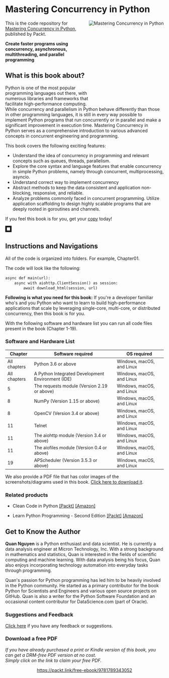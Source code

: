 # Mastering Concurrency in Python

<a href="https://www.packtpub.com/application-development/mastering-concurrency-python?utm_source=github&utm_medium=repository&utm_campaign=9781789343052 "><img src="https://www.packtpub.com/sites/default/files/B11327.png" alt="Mastering Concurrency in Python" height="256px" align="right"></a>

This is the code repository for [Mastering Concurrency in Python](https://www.packtpub.com/application-development/mastering-concurrency-python?utm_source=github&utm_medium=repository&utm_campaign=9781789343052), published by Packt.

**Create faster programs using concurrency, asynchronous, multithreading, and parallel programming**

## What is this book about?
Python is one of the most popular programming languages out there, with numerous libraries and frameworks that facilitate high-performance computing. While concurrency and parallelism in Python behave differently than those in other programming languages, it is still in every way possible to implement Python programs that run concurrently or in parallel and make a significant improvement in execution time. Mastering Concurrency in Python serves as a comprehensive introduction to various advanced concepts in concurrent engineering and programming.

This book covers the following exciting features:
* Understand the idea of concurrency in programming and relevant concepts such as queues, threads, parallelism. 
* Explore the core syntax and language features that enable concurrency in simple Python problems, namely through concurrent, multiprocessing, asyncio. 
* Understand correct way to implement concurrency  
* Abstract methods to keep the data consistent and application non-blocking, responsive, and reliable. 
* Analyze problems commonly faced in concurrent programming. 
Utilize application scaffolding to design highly scalable programs that are deeply rooted in goroutines and channels. 

If you feel this book is for you, get your [copy](https://www.amazon.com/dp/1789343054) today!

<a href="https://www.packtpub.com/?utm_source=github&utm_medium=banner&utm_campaign=GitHubBanner"><img src="https://raw.githubusercontent.com/PacktPublishing/GitHub/master/GitHub.png" 
alt="https://www.packtpub.com/" border="5" /></a>

## Instructions and Navigations
All of the code is organized into folders. For example, Chapter01.

The code will look like the following:
```
async def main(url):
    async with aiohttp.ClientSession() as session:
        await download_html(session, url)
```

**Following is what you need for this book:**
If you're a developer familiar who's and you Python who want to learn to build high-performance applications that scale by leveraging single-core, multi-core, or distributed concurrency, then this book is for you.

With the following software and hardware list you can run all code files present in the book (Chapter 1-19).
### Software and Hardware List
| Chapter | Software required | OS required |
| -------- | ------------------------------------ | ----------------------------------- |
| All chapters | Python 3.6 or above | Windows, macOS, and Linux |
| All chapters | A Python Integrated Development Environment (IDE) | Windows, macOS, and Linux |
| 5 | The requests module (Version 2.19 or above) | Windows, macOS, and Linux |
| 8 | NumPy (Version 1.15 or above) | Windows, macOS, and Linux |
| 8 | OpenCV (Version 3.4 or above) | Windows, macOS, and Linux |
| 11 | Telnet | Windows, macOS, and Linux |
| 11 | The aiohttp module (Version 3.4 or above) | Windows, macOS, and Linux |
| 11 | The aiofiles module (Version 0.4 or above) | Windows, macOS, and Linux |
| 19 | APScheduler (Version 3.5.3 or above) | Windows, macOS, and Linux |

We also provide a PDF file that has color images of the screenshots/diagrams used in this book. [Click here to download it](https://www.packtpub.com/sites/default/files/downloads/9781789343052_ColorImages.pdf).

### Related products
* Clean Code in Python  [[Packt]](https://india.packtpub.com/in/application-development/clean-code-python?utm_source=github&utm_medium=repository&utm_campaign=) [[Amazon]](https://www.amazon.com/dp/1788835832)

* Learn Python Programming - Second Edition  [[Packt]](https://india.packtpub.com/in/application-development/learn-python-programming-second-edition?utm_source=github&utm_medium=repository&utm_campaign=) [[Amazon]](https://www.amazon.com/dp/1788996666)

## Get to Know the Author
**Quan Nguyen**
 is a Python enthusiast and data scientist. He is currently a data analysis engineer at Micron Technology, Inc. With a strong background in mathematics and statistics, Quan is interested in the fields of scientific computing and machine learning. With data analysis being his focus, Quan also enjoys incorporating technology automation into everyday tasks through programming.

Quan's passion for Python programming has led him to be heavily involved in the Python community. He started as a primary contributor for the book Python for Scientists and Engineers and various open source projects on GitHub. Quan is also a writer for the Python Software Foundation and an occasional content contributor for DataScience.com (part of Oracle).

### Suggestions and Feedback
[Click here](https://docs.google.com/forms/d/e/1FAIpQLSdy7dATC6QmEL81FIUuymZ0Wy9vH1jHkvpY57OiMeKGqib_Ow/viewform) if you have any feedback or suggestions.
### Download a free PDF

 <i>If you have already purchased a print or Kindle version of this book, you can get a DRM-free PDF version at no cost.<br>Simply click on the link to claim your free PDF.</i>
<p align="center"> <a href="https://packt.link/free-ebook/9781789343052">https://packt.link/free-ebook/9781789343052 </a> </p>